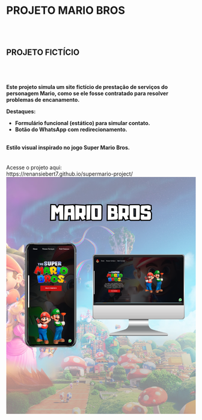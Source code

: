 <h1> PROJETO MARIO BROS </h1>
<br>
<br>
<h2> PROJETO FICTÍCIO</h2>
<br>
<br>
<h4> Este projeto simula um site fictício de prestação de serviços do personagem Mario, como se ele fosse contratado para resolver problemas de encanamento.

Destaques:
  <ul>
    <li>Formulário funcional (estático) para simular contato.</li>
    <li>Botão do WhatsApp com redirecionamento.</li>
  </ul>
<br>
Estilo visual inspirado no jogo Super Mario Bros.</h4>
<br>
Acesse o projeto aqui:
<br>
https://renansiebert7.github.io/supermario-project/

<img src="https://github.com/renansiebert7/supermario-project/blob/main/img/MARIO%20BROSS.png?raw=true"/>
